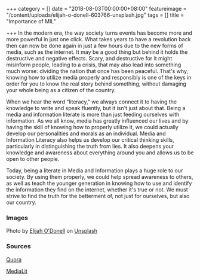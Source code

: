 +++
category = []
date = "2018-08-03T00:00:00+08:00"
featureimage = "/content/uploads/elijah-o-donell-603766-unsplash.jpg"
tags = []
title = "Importance of MIL"

+++
In the modern era, the way society turns events has become more and more powerful in just one click. What takes years to have a revolution back then can now be done again in just a few hours due to the new forms of media, such as the internet. It may be a good thing but behind it holds the destructive and negative effects. Scary, and destructive for it might misinform people, leading to a crisis, that may also lead into something much worse: dividing the nation that once has been peaceful. That's why, knowing how to utilize media properly and responsibly is one of the keys in order for you to know the real story behind something, without damaging your whole being as a citizen of the country.   

When we hear the word “literacy," we always connect it to having the knowledge to write and speak fluently, but it isn't just about that. Being a media and information literate is more than just feeding ourselves with information. As we all know, media has greatly influenced our lives and by having the skill of knowing how to properly utilize it, we could actually develop our personalities and morals as an individual. Media and Information Literacy also helps us develop our critical thinking skills, particularly in distinguishing the truth from lies. It also deepens your knowledge and awareness about everything around you and allows us to be open to other people. 

Today, being a literate in Media and Information plays a huge role to our society. By using them properly, we could help spread awareness to others, as well as teach the younger generation in knowing how to use and identify the information they find on the internet, whether it's true or not. We must strive to find the truth for the betterment of, not just for ourselves, but also our country.  

### Images

Photo by [Elijah O'Donell](https://unsplash.com/photos/t8T_yUgCKSM?utm_source=unsplash&utm_medium=referral&utm_content=creditCopyText) on [Unsplash](https://unsplash.com/search/photos/media?utm_source=unsplash&utm_medium=referral&utm_content=creditCopyText)

### Sources

[Quora]()

[MediaLit](https://www.medialit.org/reading-room/10-benefits-media-literacy-education)